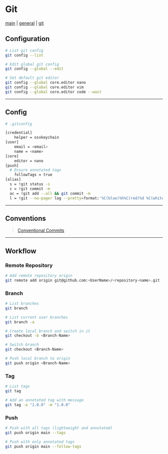 # Git
[main](../../README.md) | [general](../README.md) | [git](README.md)

## Configuration
```sh
# List git config
git config --list

# Edit global git config
git config --global --edit

# Set default git editor
git config --global core.editor nano
git config --global core.editor vim
git config --global core.editor code --wait
```

---

## Config
```sh
# .gitconfig

[credential]
	helper = osxkeychain
[user]
	email = <email>
	name = <name>
[core]
	editor = nano
[push]
  # Ensure annotated tags
	followTags = true
[alias]
  s = !git status -s
  c = !git commit -m
  ac = !git add --all && git commit -m
  l = !git --no-pager log --pretty=format:'%C(blue)%h%C(red)%d %C(white)%s - %C(cyan)%cn, %C(green)%cr'
```

---

## Conventions
> [Conventional Commits](https://www.conventionalcommits.org/en/v1.0.0/)

---
## Workflow

### Remote Repository
```sh
# Add remote repository origin
git remote add origin git@github.com:<UserName>/<repository-name>.git
```

### Branch
```sh
# List branches
git branch

# List current user branches
git branch -a

# Create local branch and switch in it
git checkout -b <Branch-Name>

# Switch branch
git checkout <Branch-Name>

# Push local branch to origin
git push origin <Branch-Name>
```

### Tag
```sh
# List tags
git tag

# Add an annotated tag with message
git tag -a "1.0.0" -m "1.0.0"
```

### Push
```sh
# Push with all tags (lightweight and annotated)
git push origin main --tags

# Push with only annotated tags
git push origin main --follow-tags
```
